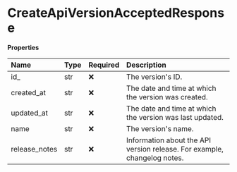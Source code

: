 # CreateApiVersionAcceptedResponse

**Properties**

| Name          | Type | Required | Description                                                              |
| :------------ | :--- | :------- | :----------------------------------------------------------------------- |
| id\_          | str  | ❌       | The version's ID.                                                        |
| created_at    | str  | ❌       | The date and time at which the version was created.                      |
| updated_at    | str  | ❌       | The date and time at which the version was last updated.                 |
| name          | str  | ❌       | The version's name.                                                      |
| release_notes | str  | ❌       | Information about the API version release. For example, changelog notes. |

<!-- This file was generated by liblab | https://liblab.com/ -->
